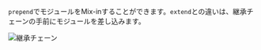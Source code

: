 `prepend`でモジュールをMix-inすることができます。`extend`との違いは、継承チェーンの手前にモジュールを差し込みます。

![継承チェーン](https://www.dropbox.com/s/6p26qrs5h2tdhbh/eacd23ca-5d3b-44ae-a439-8a60f2ca8728-01.png?dl=1 "継承チェーン")
